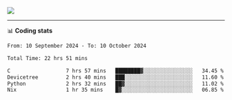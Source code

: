 <picture>
  <source
  srcset="https://github-readme-stats.vercel.app/api?username=sant0s12&show_icons=true&theme=dark"
  media="(prefers-color-scheme: dark)"
  />
  <source
  srcset="https://github-readme-stats.vercel.app/api?username=sant0s12&show_icons=true"
  media="(prefers-color-scheme: light)"
  />
  <img src="https://github-readme-stats.vercel.app/api?username=sant0s12&show_icons=true" />
</picture>

---

📊 **Coding stats**

<!--START_SECTION:waka-->

```txt
From: 10 September 2024 - To: 10 October 2024

Total Time: 22 hrs 51 mins

C                  7 hrs 57 mins   ████████▓░░░░░░░░░░░░░░░░   34.45 %
Devicetree         2 hrs 40 mins   ███░░░░░░░░░░░░░░░░░░░░░░   11.60 %
Python             2 hrs 32 mins   ██▓░░░░░░░░░░░░░░░░░░░░░░   11.02 %
Nix                1 hr 35 mins    █▓░░░░░░░░░░░░░░░░░░░░░░░   06.85 %
```

<!--END_SECTION:waka-->
